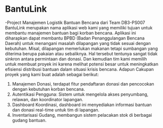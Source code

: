 # BantuLink
-Project Manajemen Logistik Bantuan Bencana dari Team DB3-PS007
BantuLink merupakan nama aplikasi web kami yang memiliki tujuan untuk membantu manajemen bantuan bagi korban bencana. Aplikasi ini diharapkan dapat membantu BPBD (Badan Penanggulangan Bencana Daerah) untuk menangani masalah dilapangan yang tidak sesuai dengan kebutuhan. Misal, dilapangan memerlukan makanan tetapi sumbangan yang diterima berupa pakaian atau sebaliknya. Hal tersebut tentunya sangat tidak sinkron antara permintaan dan donasi. Dan kemudian tim kami memilih untuk membuat proyek ini karena melihat potensi besar untuk meningkatkan efisiensi distribusi bantuan dalam situasi krisis bencana.
Adapun Cakupan proyek yang kami buat adalah sebagai berikut:
1. Manajemen Donasi, terdapat fitur pendaftaran donasi dan pencocokan dengan kebutuhan korban bencana.
2. Autentikasi Pengguna: Sistem untuk mengelola akses penyumbang, relawan, dan koordinator lapangan.
3. Dashboard Koordinasi, dashboard ini menyediakan informasi bantuan dan donasi real-time untuk tim di lapangan.
4. Inventarisasi Gudang, membangun sistem pelacakan stok di berbagai gudang bantuan.

